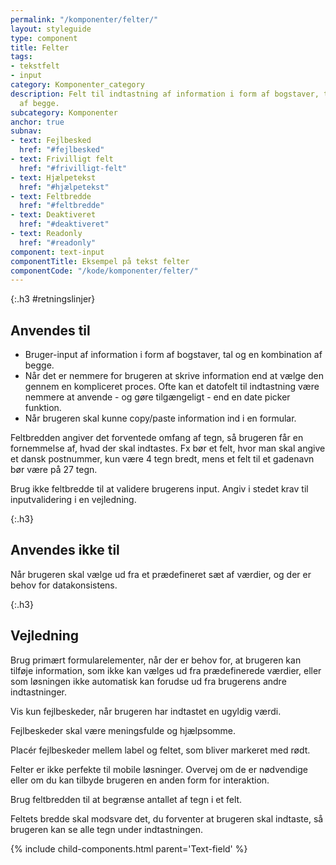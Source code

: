 ```yaml
---
permalink: "/komponenter/felter/"
layout: styleguide
type: component
title: Felter
tags:
- tekstfelt
- input
category: Komponenter_category
description: Felt til indtastning af information i form af bogstaver, tal og en kombination
  af begge.
subcategory: Komponenter
anchor: true
subnav:
- text: Fejlbesked
  href: "#fejlbesked"
- text: Frivilligt felt
  href: "#frivilligt-felt"
- text: Hjælpetekst
  href: "#hjælpetekst"
- text: Feltbredde
  href: "#feltbredde"
- text: Deaktiveret
  href: "#deaktiveret"
- text: Readonly
  href: "#readonly"
component: text-input
componentTitle: Eksempel på tekst felter
componentCode: "/kode/komponenter/felter/"
---
```


{:.h3 #retningslinjer}
## Anvendes til

- Bruger-input af information i form af bogstaver, tal og en kombination af begge.
- Når det er nemmere for brugeren at skrive information end at vælge den gennem en kompliceret proces. Ofte kan et datofelt til indtastning være nemmere at anvende - og gøre tilgængeligt - end en date picker funktion.
- Når brugeren skal kunne copy/paste information ind i en formular.

Feltbredden angiver det forventede omfang af tegn, så brugeren får en fornemmelse af, hvad der skal indtastes. Fx bør et felt, hvor man skal angive et dansk postnummer, kun være 4 tegn bredt, mens et felt til et gadenavn bør være på 27 tegn.

Brug ikke feltbredde til at validere brugerens input. Angiv i stedet krav til inputvalidering i en vejledning.

{:.h3}
## Anvendes ikke til

Når brugeren skal vælge ud fra et prædefineret sæt af værdier, og der er behov for datakonsistens.

{:.h3}
## Vejledning

Brug primært formularelementer, når der er behov for, at brugeren kan tilføje information, som ikke kan vælges ud fra prædefinerede værdier, eller som løsningen ikke automatisk kan forudse ud fra brugerens andre indtastninger.

Vis kun fejlbeskeder, når brugeren har indtastet en ugyldig værdi.

Fejlbeskeder skal være meningsfulde og hjælpsomme. 

Placér fejlbeskeder mellem label og feltet, som bliver markeret med rødt.

Felter er ikke perfekte til mobile løsninger. Overvej om de er nødvendige eller om du kan tilbyde brugeren en anden form for interaktion.

Brug feltbredden til at begrænse antallet af tegn i et felt.

Feltets bredde skal modsvare det, du forventer at brugeren  skal indtaste, så brugeren kan se alle tegn under indtastningen.

{% include child-components.html parent='Text-field' %}
